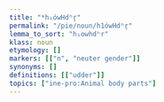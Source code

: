 ```yaml
---
title: "*h₁ówHdʰr̥"
permalink: "/pie/noun/h1ówHdʰr̥"
lemma_to_sort: "h₁owhdʰr"
klass: noun
etymology: []
markers: [["n", "neuter gender"]]
synonyms: []
definitions: [["udder"]]
topics: ["ine-pro:Animal body parts"]
---
```


